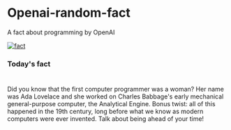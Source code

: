 
# Openai-random-fact
 A fact about programming by OpenAI

[![fact](https://github.com/MarioVidoni/openai-daily-fact/actions/workflows/main.yml/badge.svg)](https://github.com/MarioVidoni/openai-daily-fact/actions/workflows/main.yml)

### Today's fact
# 
Did you know that the first computer programmer was a woman? Her name was Ada Lovelace and she worked on Charles Babbage's early mechanical general-purpose computer, the Analytical Engine. Bonus twist: all of this happened in the 19th century, long before what we know as modern computers were ever invented. Talk about being ahead of your time!